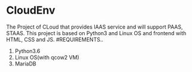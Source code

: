 # CloudEnv
The Project of CLoud that provides IAAS service and will support PAAS, STAAS. This project is based on Python3 and Linux OS and frontend with HTML, CSS and JS.
#REQUIREMENTS..
1. Python3.6
2. Linux OS(with qcow2 VM)
3. MariaDB

